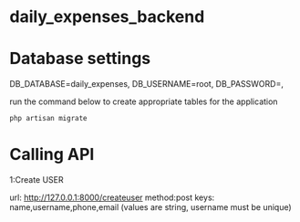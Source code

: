 # daily_expenses_backend

# Database settings

DB_DATABASE=daily_expenses,
DB_USERNAME=root,
DB_PASSWORD=,

run the command below to create appropriate tables for the application

```
php artisan migrate
```

# Calling API 

1:Create USER

url: http://127.0.0.1:8000/createuser
method:post
keys: name,username,phone,email (values are string, username must be unique)


